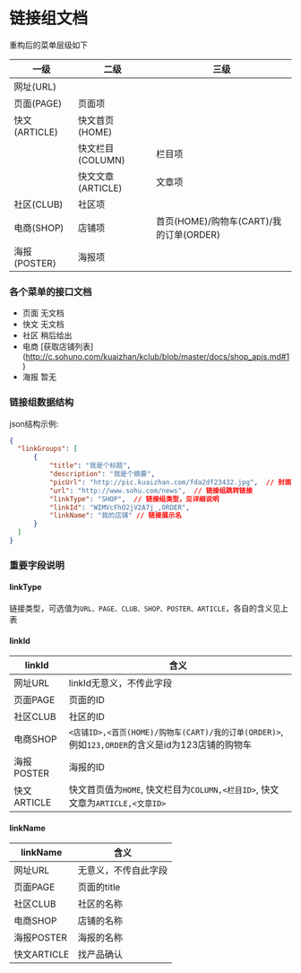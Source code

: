 # 链接组文档

重构后的菜单层级如下

| 一级 | 二级 | 三级 |
| --- | --- | --- |
| 网址(URL) | |
| 页面(PAGE) | 页面项 | |
| 快文(ARTICLE) | 快文首页(HOME) | |
|     | 快文栏目(COLUMN) | 栏目项 |
|     | 快文文章(ARTICLE) | 文章项 |
| 社区(CLUB) | 社区项  |  |
| 电商(SHOP) | 店铺项  | 首页(HOME)/购物车(CART)/我的订单(ORDER) |
| 海报(POSTER) | 海报项  |  |

### 各个菜单的接口文档

* 页面 无文档  
* 快文 无文档  
* 社区 稍后给出  
* 电商 [获取店铺列表] (http://c.sohuno.com/kuaizhan/kclub/blob/master/docs/shop_apis.md#1)  
* 海报 暂无  


### 链接组数据结构

json结构示例:

```json
{
  "linkGroups": [
      {
          "title": "我是个标题",
          "description": "我是个摘要",
          "picUrl": "http://pic.kuaizhan.com/fda2df23432.jpg",  // 封面图
          "url": "http://www.sohu.com/news",  // 链接组跳转链接
          "linkType": "SHOP",  // 链接组类型，见详细说明
          "linkId": "WIMVcFhO2jV2A7j_,ORDER",
          "linkName": "我的店铺" // 链接展示名 
      }
  ]
}
```

### 重要字段说明

#### linkType

链接类型，可选值为`URL、PAGE、CLUB、SHOP、POSTER、ARTICLE`，各自的含义见上表

#### linkId 

| linkId | 含义 |
| --- | --- |
| 网址URL | linkId无意义，不传此字段 |
| 页面PAGE | 页面的ID |
| 社区CLUB | 社区的ID |
| 电商SHOP |  `<店铺ID>,<首页(HOME)/购物车(CART)/我的订单(ORDER)>`, 例如`123,ORDER`的含义是id为123店铺的购物车 |
| 海报POSTER | 海报的ID |
| 快文ARTICLE | 快文首页值为`HOME`, 快文栏目为`COLUMN,<栏目ID>`, 快文文章为`ARTICLE,<文章ID>` |
    
#### linkName

| linkName | 含义 |
| --- | --- |
| 网址URL | 无意义，不传自此字段 |
| 页面PAGE | 页面的title |
| 社区CLUB | 社区的名称 |
| 电商SHOP | 店铺的名称 |
| 海报POSTER | 海报的名称 |
| 快文ARTICLE | 找产品确认 |
   

